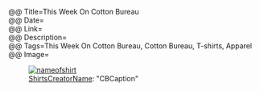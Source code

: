 @@ Title=This Week On Cotton Bureau  
@@ Date=  
@@ Link=  
@@ Description=  
@@ Tags=This Week On Cotton Bureau, Cotton Bureau, T-shirts, Apparel  
@@ Image=  

<figure class="wide">
	<a class="nohover" href="linktoshirt">
		<img src="linktoshirtimage" alt="nameofshirt" />
	</a>
	<figcaption><a href="twitterlink">ShirtsCreatorName</a>: "CBCaption"</figcaption>
</figure>